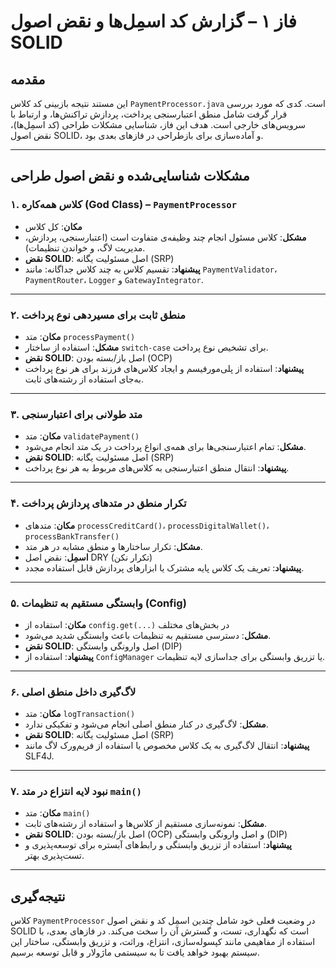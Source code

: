 # فاز ۱ – گزارش کد اسمِل‌ها و نقض اصول SOLID

## مقدمه
این مستند نتیجه بازبینی کد کلاس `PaymentProcessor.java` است. کدی که مورد بررسی قرار گرفت شامل منطق اعتبارسنجی پرداخت، پردازش تراکنش‌ها، و ارتباط با سرویس‌های خارجی است. هدف این فاز، شناسایی مشکلات طراحی (کد اسمِل‌ها)، نقض اصول SOLID، و آماده‌سازی برای بازطراحی در فازهای بعدی بود.

---

## مشکلات شناسایی‌شده و نقض اصول طراحی

### ۱. کلاس همه‌کاره (God Class) – `PaymentProcessor`
- **مکان**: کل کلاس
- **مشکل**: کلاس مسئول انجام چند وظیفه‌ی متفاوت است (اعتبارسنجی، پردازش، مدیریت لاگ، و خواندن تنظیمات).
- **نقض SOLID**: اصل مسئولیت یگانه (SRP)
- **پیشنهاد**: تقسیم کلاس به چند کلاس جداگانه: مانند `PaymentValidator`، `PaymentRouter`، `Logger` و `GatewayIntegrator`.

---

### ۲. منطق ثابت برای مسیر‌دهی نوع پرداخت
- **مکان**: متد `processPayment()`
- **مشکل**: استفاده از ساختار `switch-case` برای تشخیص نوع پرداخت.
- **نقض SOLID**: اصل باز/بسته بودن (OCP)
- **پیشنهاد**: استفاده از پلی‌مورفیسم و ایجاد کلاس‌های فرزند برای هر نوع پرداخت به‌جای استفاده از رشته‌های ثابت.

---

### ۳. متد طولانی برای اعتبارسنجی
- **مکان**: متد `validatePayment()`
- **مشکل**: تمام اعتبارسنجی‌ها برای همه‌ی انواع پرداخت در یک متد انجام می‌شود.
- **نقض SOLID**: اصل مسئولیت یگانه (SRP)
- **پیشنهاد**: انتقال منطق اعتبارسنجی به کلاس‌های مربوط به هر نوع پرداخت.

---

### ۴. تکرار منطق در متدهای پردازش پرداخت
- **مکان**: متدهای `processCreditCard()`، `processDigitalWallet()`، `processBankTransfer()`
- **مشکل**: تکرار ساختارها و منطق مشابه در هر متد.
- **اسمِل**: نقض اصل DRY (تکرار نکن)
- **پیشنهاد**: تعریف یک کلاس پایه مشترک یا ابزارهای پردازش قابل استفاده مجدد.

---

### ۵. وابستگی مستقیم به تنظیمات (Config)
- **مکان**: استفاده از `config.get(...)` در بخش‌های مختلف
- **مشکل**: دسترسی مستقیم به تنظیمات باعث وابستگی شدید می‌شود.
- **نقض SOLID**: اصل وارونگی وابستگی (DIP)
- **پیشنهاد**: استفاده از `ConfigManager` یا تزریق وابستگی برای جداسازی لایه تنظیمات.

---

### ۶. لاگ‌گیری داخل منطق اصلی
- **مکان**: متد `logTransaction()`
- **مشکل**: لاگ‌گیری در کنار منطق اصلی انجام می‌شود و تفکیکی ندارد.
- **نقض SOLID**: اصل مسئولیت یگانه (SRP)
- **پیشنهاد**: انتقال لاگ‌گیری به یک کلاس مخصوص یا استفاده از فریم‌ورک لاگ مانند SLF4J.

---

### ۷. نبود لایه انتزاع در متد `main()`
- **مکان**: متد `main()`
- **مشکل**: نمونه‌سازی مستقیم از کلاس‌ها و استفاده از رشته‌های ثابت.
- **نقض SOLID**: اصل باز/بسته بودن (OCP) و اصل وارونگی وابستگی (DIP)
- **پیشنهاد**: استفاده از تزریق وابستگی و رابط‌های آبستره برای توسعه‌پذیری و تست‌پذیری بهتر.

---

## نتیجه‌گیری

کلاس `PaymentProcessor` در وضعیت فعلی خود شامل چندین اسمِل کد و نقض اصول SOLID است که نگهداری، تست، و گسترش آن را سخت می‌کند. در فازهای بعدی، با استفاده از مفاهیمی مانند کپسوله‌سازی، انتزاع، وراثت، و تزریق وابستگی، ساختار این سیستم بهبود خواهد یافت تا به سیستمی ماژولار و قابل توسعه برسیم.

